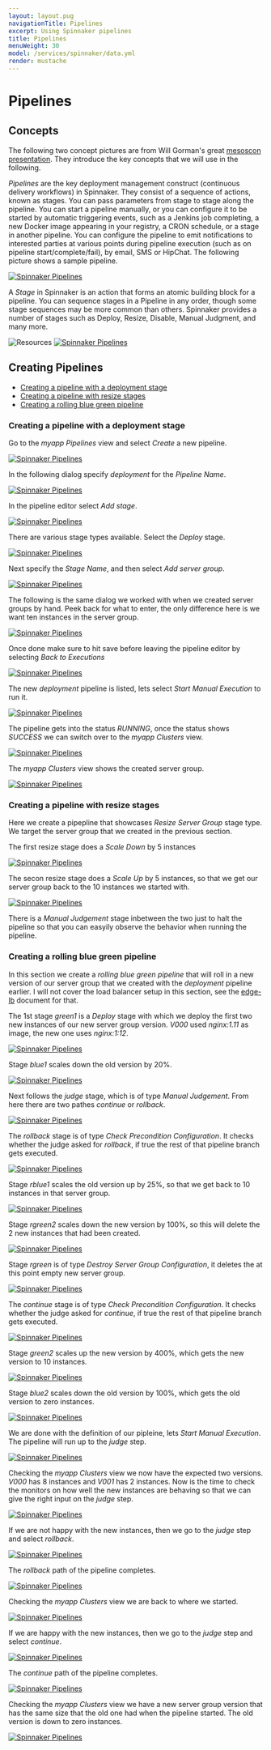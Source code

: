 ```yaml
---
layout: layout.pug
navigationTitle: Pipelines
excerpt: Using Spinnaker pipelines
title: Pipelines
menuWeight: 30
model: /services/spinnaker/data.yml
render: mustache
---
```


# Pipelines

## Concepts

The following two concept pictures are from Will Gorman's great [mesoscon presentation](
http://events.linuxfoundation.org/sites/events/files/slides/Continuous%20Delivery%20for%20DC%3AOS%20%20with%20Spinnaker.pdf). They introduce the key concepts that we will use in the following.

*Pipelines* are the key deployment management construct (continuous delivery workflows) in Spinnaker. They consist of a sequence of actions, known as stages. You can pass parameters from stage to stage along the pipeline. You can start a pipeline manually, or you can configure it to be started by automatic triggering events, such as a Jenkins job completing, a new Docker image appearing in your registry, a CRON schedule, or a stage in another pipeline. You can configure the pipeline to emit notifications to interested parties at various points during pipeline execution (such as on pipeline start/complete/fail), by email, SMS or HipChat. The following picture shows a sample pipeline.

[<img src="/services/spinnaker/0.3.0-1.9.2/img/pipe-c01.png" alt="Spinnaker Pipelines"/>](/services/spinnaker/0.3.0-1.9.2/img/pipe-c01.png)

A *Stage* in Spinnaker is an action that forms an atomic building block for a pipeline. You can sequence stages in a Pipeline in any order, though some stage sequences may be more common than others. Spinnaker provides a number of stages such as Deploy, Resize, Disable, Manual Judgment, and many more.

![Resources](img/pipe-c02.png)
[<img src="/services/spinnaker/0.3.0-1.9.2/img/pipe-c02.png" alt="Spinnaker Pipelines"/>](/services/spinnaker/0.3.0-1.9.2/img/pipe-c02.png)


## Creating Pipelines

* [Creating a pipeline with a deployment stage](#creating-a-pipeline-with-a-deployment-stage)
* [Creating a pipeline with resize stages](#creating-a-pipeline-with-resize-stages)
* [Creating a rolling blue green pipeline](#creating-a-rolling-blue-green-pipeline)


### Creating a pipeline with a deployment stage

Go to the *myapp* *Pipelines* view and select *Create* a new pipeline.

[<img src="/services/spinnaker/0.3.0-1.9.2/img/pipe01.png" alt="Spinnaker Pipelines"/>](/services/spinnaker/0.3.0-1.9.2/img/pipe01.png)

In the following dialog specify *deployment* for the *Pipeline Name*.

[<img src="/services/spinnaker/0.3.0-1.9.2/img/pipe02.png" alt="Spinnaker Pipelines"/>](/services/spinnaker/0.3.0-1.9.2/img/pipe02.png)

In the pipeline editor select *Add stage*.

[<img src="/services/spinnaker/0.3.0-1.9.2/img/pipe03.png" alt="Spinnaker Pipelines"/>](/services/spinnaker/0.3.0-1.9.2/img/pipe03.png)

There are various stage types available. Select the *Deploy* stage.

[<img src="/services/spinnaker/0.3.0-1.9.2/img/pipe04.png" alt="Spinnaker Pipelines"/>](/services/spinnaker/0.3.0-1.9.2/img/pipe04.png)

Next specify the *Stage Name*, and then select *Add server group*.

[<img src="/services/spinnaker/0.3.0-1.9.2/img/pipe041.png" alt="Spinnaker Pipelines"/>](/services/spinnaker/0.3.0-1.9.2/img/pipe041.png)

The following is the same dialog we worked with when we created server groups by hand. Peek back for what to enter, the only difference here is we want ten instances in the server group.

[<img src="/services/spinnaker/0.3.0-1.9.2/img/pipe05.png" alt="Spinnaker Pipelines"/>](/services/spinnaker/0.3.0-1.9.2/img/pipe05.png)

Once done make sure to hit save before leaving the pipeline editor by selecting *Back to Executions*

[<img src="/services/spinnaker/0.3.0-1.9.2/img/pipe06.png" alt="Spinnaker Pipelines"/>](/services/spinnaker/0.3.0-1.9.2/img/pipe06.png)


The new *deployment* pipeline is listed, lets select *Start Manual Execution* to run it.

[<img src="/services/spinnaker/0.3.0-1.9.2/img/pipe07.png" alt="Spinnaker Pipelines"/>](/services/spinnaker/0.3.0-1.9.2/img/pipe07.png)

The pipeline gets into the status *RUNNING*, once the status shows *SUCCESS* we can switch over to the *myapp* *Clusters* view.

[<img src="/services/spinnaker/0.3.0-1.9.2/img/pipe08.png" alt="Spinnaker Pipelines"/>](/services/spinnaker/0.3.0-1.9.2/img/pipe08.png)

The *myapp* *Clusters* view shows the created server group.

[<img src="/services/spinnaker/0.3.0-1.9.2/img/pipe09.png" alt="Spinnaker Pipelines"/>](/services/spinnaker/0.3.0-1.9.2/img/pipe09.png)


### Creating a pipeline with resize stages

Here we create a pipepline that showcases *Resize Server Group* stage type. We target the server group that we created in the previous section.

The first resize stage does a *Scale Down* by 5 instances

[<img src="/services/spinnaker/0.3.0-1.9.2/img/pipe10.png" alt="Spinnaker Pipelines"/>](/services/spinnaker/0.3.0-1.9.2/img/pipe10.png)

The secon resize stage does a *Scale Up* by 5 instances, so that we get our server group back to the 10 instances we started with.

[<img src="/services/spinnaker/0.3.0-1.9.2/img/pipe11.png" alt="Spinnaker Pipelines"/>](/services/spinnaker/0.3.0-1.9.2/img/pipe11.png)

There is a *Manual Judgement* stage inbetween the two just to halt the pipeline so that you can easyily observe the behavior when running the pipeline.


### Creating a rolling blue green pipeline

In this section we create a *rolling blue green pipeline* that will roll in a new version of our server group that we created with the *deployment* pipeline earlier. I will not cover the load balancer setup in this section, see the [edge-lb](EDGE_LB.md) document for that.

The 1st stage *green1* is a *Deploy* stage with which we deploy the first two new instances of our new server group version. *V000* used *nginx:1.11* as image, the new one uses *nginx:1:12*.

[<img src="/services/spinnaker/0.3.0-1.9.2/img/pipe12.png" alt="Spinnaker Pipelines"/>](/services/spinnaker/0.3.0-1.9.2/img/pipe12.png)

Stage *blue1* scales down the old version by 20%.

[<img src="/services/spinnaker/0.3.0-1.9.2/img/pipe13.png" alt="Spinnaker Pipelines"/>](/services/spinnaker/0.3.0-1.9.2/img/pipe13.png)

Next follows the *judge* stage, which is of type *Manual Judgement*. From here there are two pathes *continue* or *rollback*.

[<img src="/services/spinnaker/0.3.0-1.9.2/img/pipe14.png" alt="Spinnaker Pipelines"/>](/services/spinnaker/0.3.0-1.9.2/img/pipe14.png)

The *rollback* stage is of type *Check Precondition Configuration*. It checks whether the judge asked for *rollback*, if true the rest of that pipeline branch gets executed.

[<img src="/services/spinnaker/0.3.0-1.9.2/img/pipe15.png" alt="Spinnaker Pipelines"/>](/services/spinnaker/0.3.0-1.9.2/img/pipe15.png)

Stage *rblue1* scales the old version up by 25%, so that we get back to 10 instances in that server group.

[<img src="/services/spinnaker/0.3.0-1.9.2/img/pipe16.png" alt="Spinnaker Pipelines"/>](/services/spinnaker/0.3.0-1.9.2/img/pipe16.png)

Stage *rgreen2* scales down the new version by 100%, so this will delete the 2 new instances that had been created.

[<img src="/services/spinnaker/0.3.0-1.9.2/img/pipe17.png" alt="Spinnaker Pipelines"/>](/services/spinnaker/0.3.0-1.9.2/img/pipe17.png)

Stage *rgreen* is of type *Destroy Server Group Configuration*, it deletes the at this point empty new server group.

[<img src="/services/spinnaker/0.3.0-1.9.2/img/pipe18.png" alt="Spinnaker Pipelines"/>](/services/spinnaker/0.3.0-1.9.2/img/pipe18.png)

The *continue* stage is of type *Check Precondition Configuration*. It checks whether the judge asked for *continue*, if true the rest of that pipeline branch gets executed.

[<img src="/services/spinnaker/0.3.0-1.9.2/img/pipe19.png" alt="Spinnaker Pipelines"/>](/services/spinnaker/0.3.0-1.9.2/img/pipe19.png)

Stage *green2* scales up the new version by 400%, which gets the new version to 10 instances.

[<img src="/services/spinnaker/0.3.0-1.9.2/img/pipe20.png" alt="Spinnaker Pipelines"/>](/services/spinnaker/0.3.0-1.9.2/img/pipe20.png)

Stage *blue2* scales down the old version by 100%, which gets the old version to zero instances.

[<img src="/services/spinnaker/0.3.0-1.9.2/img/pipe21.png" alt="Spinnaker Pipelines"/>](/services/spinnaker/0.3.0-1.9.2/img/pipe21.png)

We are done with the definition of our pipleine, lets *Start Manual Execution*. The pipeline will run up to the *judge* step.

[<img src="/services/spinnaker/0.3.0-1.9.2/img/pipe22.png" alt="Spinnaker Pipelines"/>](/services/spinnaker/0.3.0-1.9.2/img/pipe22.png)

Checking the *myapp* *Clusters* view we now have the expected two versions. *V000* has 8 instances and *V001* has 2 instances.
Now is the time to check the monitors on how well the new instances are behaving so that we can give the right input on the *judge* step.

[<img src="/services/spinnaker/0.3.0-1.9.2/img/pipe23.png" alt="Spinnaker Pipelines"/>](/services/spinnaker/0.3.0-1.9.2/img/pipe23.png)

If we are not happy with the new instances, then we go to the *judge* step and select *rollback*.

[<img src="/services/spinnaker/0.3.0-1.9.2/img/pipe24.png" alt="Spinnaker Pipelines"/>](/services/spinnaker/0.3.0-1.9.2/img/pipe24.png)

The *rollback* path of the pipeline completes.

[<img src="/services/spinnaker/0.3.0-1.9.2/img/pipe25.png" alt="Spinnaker Pipelines"/>](/services/spinnaker/0.3.0-1.9.2/img/pipe25.png)

Checking the *myapp* *Clusters* view we are back to where we started.

[<img src="/services/spinnaker/0.3.0-1.9.2/img/pipe26.png" alt="Spinnaker Pipelines"/>](/services/spinnaker/0.3.0-1.9.2/img/pipe26.png)

If we are happy with the new instances, then we go to the *judge* step and select *continue*.

[<img src="/services/spinnaker/0.3.0-1.9.2/img/pipe27.png" alt="Spinnaker Pipelines"/>](/services/spinnaker/0.3.0-1.9.2/img/pipe27.png)

The *continue* path of the pipeline completes.

[<img src="/services/spinnaker/0.3.0-1.9.2/img/pipe28.png" alt="Spinnaker Pipelines"/>](/services/spinnaker/0.3.0-1.9.2/img/pipe28.png)

Checking the *myapp* *Clusters* view we have a new server group version that has the same size that the old one had when the pipeline started. The old version is down to zero instances.

[<img src="/services/spinnaker/0.3.0-1.9.2/img/pipe29.png" alt="Spinnaker Pipelines"/>](/services/spinnaker/0.3.0-1.9.2/img/pipe29.png)
